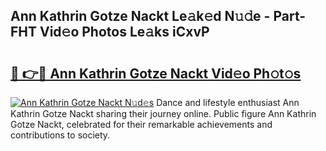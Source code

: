 ## Ann Kathrin Gotze Nackt Le𝚊k𝚎d N𝚞𝚍e - Part-FHT Vid𝚎o Photos Le𝚊ks iCxvP

# <h2><a href="http://fb6fd2.evod.top/?m=Ann+Kathrin+Gotze+Nackt">🔗 👉🔴 Ann Kathrin Gotze Nackt Vid𝚎o Ph𝚘t𝚘s</a></h2>

[![Ann Kathrin Gotze Nackt N𝚞d𝚎s](https://i.imgur.com/8V9OHl7.gif)](http://fb6fd2.evod.top/?m=Ann+Kathrin+Gotze+Nackt)
Dance and lifestyle enthusiast Ann Kathrin Gotze Nackt sharing their journey online. Public figure Ann Kathrin Gotze Nackt, celebrated for their remarkable achievements and contributions to society. 
